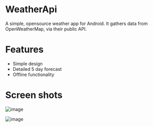 # WeatherApi
A simple, opensource weather app for Android. It gathers data from OpenWeatherMap, via their public API.

# Features
* Simple design
* Detailed 5 day forecast
* Offline functionality

# Screen shots
![image](https://user-images.githubusercontent.com/44678728/48697475-8cd39400-eb99-11e8-90c5-108d035ed433.png)

![image](https://user-images.githubusercontent.com/44678728/48697513-a4ab1800-eb99-11e8-856d-656267888055.png)
